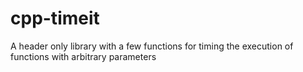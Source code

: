 # cpp-timeit

A header only library with a few functions for timing the execution of functions with arbitrary parameters
